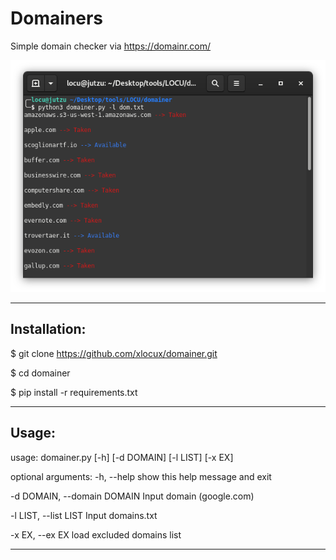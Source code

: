 # Domainers
Simple domain checker via https://domainr.com/

![Image description](https://raw.githubusercontent.com/xlocux/domainer/master/domainer.png)

-----------------------------------------------------------------------

## Installation:

$ git clone https://github.com/xlocux/domainer.git

$ cd domainer

$ pip install -r requirements.txt

------------------------------------------------------------------------


## Usage:

usage: domainer.py [-h] [-d DOMAIN] [-l LIST] [-x EX]

optional arguments:
  -h, --help            show this help message and exit
  
  -d DOMAIN, --domain DOMAIN
                        Input domain (google.com)
                        
  -l LIST, --list LIST  Input domains.txt
  
  -x EX, --ex EX        load excluded domains list


  ------------------------------------------------------------------------
  

